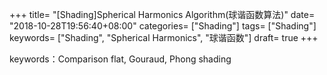 +++
title= "[Shading]Spherical Harmonics Algorithm(球谐函数算法)"
date= "2018-10-28T19:56:40+08:00"
categories= ["Shading"]
tags= ["Shading"]
keywords= ["Shading", "Spherical Harmonics", "球谐函数"]
draft= true
+++

keywords：Comparison flat, Gouraud, Phong shading

